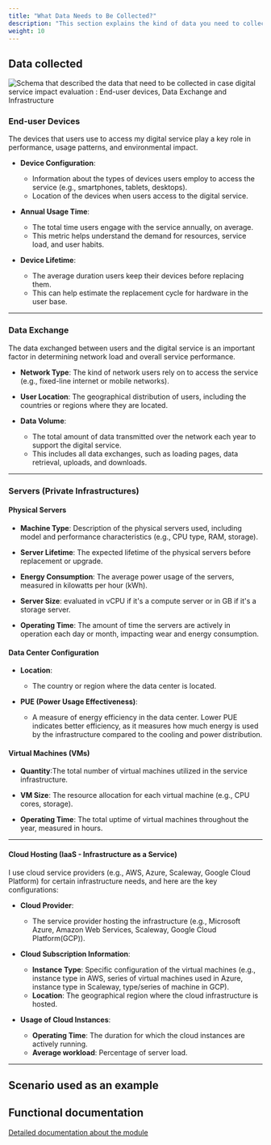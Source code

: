 ```yaml
---
title: "What Data Needs to Be Collected?"
description: "This section explains the kind of data you need to collect before starting an assessment"
weight: 10
---
```


## Data collected

![Schema that described the data that need to be collected in case digital service impact evaluation : End-user devices, Data Exchange and Infrastructure](../media/data_collected.png)

### End-user Devices

The devices that users use to access my digital service play a key role in performance, usage patterns, and
environmental impact.

-   **Device Configuration**:

    -   Information about the types of devices users employ to access the service (e.g., smartphones, tablets, desktops).
    -   Location of the devices when users access to the digital service.

-   **Annual Usage Time**:

    -   The total time users engage with the service annually, on average.
    -   This metric helps understand the demand for resources, service load, and user habits.

-   **Device Lifetime**:
    -   The average duration users keep their devices before replacing them.
    -   This can help estimate the replacement cycle for hardware in the user base.

---

### Data Exchange

The data exchanged between users and the digital service is an important factor in determining network load and overall
service performance.

-   **Network Type**: The kind of network users rely on to access the service (e.g., fixed-line internet or mobile
    networks).

-   **User Location**: The geographical distribution of users, including the countries or regions where they are located.

-   **Data Volume**:
    -   The total amount of data transmitted over the network each year to support the digital service.
    -   This includes all data exchanges, such as loading pages, data retrieval, uploads, and downloads.

---

### Servers (Private Infrastructures)

#### **Physical Servers**

-   **Machine Type**: Description of the physical servers used, including model and performance characteristics (e.g., CPU
    type, RAM, storage).

-   **Server Lifetime**: The expected lifetime of the physical servers before replacement or upgrade.

-   **Energy Consumption**: The average power usage of the servers, measured in kilowatts per hour (kWh).

-   **Server Size**: evaluated in vCPU if it's a compute server or in GB if it's a storage server.

-   **Operating Time**: The amount of time the servers are actively in operation each day or month, impacting wear and
    energy consumption.

#### **Data Center Configuration**

-   **Location**:

    -   The country or region where the data center is located.

-   **PUE (Power Usage Effectiveness)**:
    -   A measure of energy efficiency in the data center. Lower PUE indicates better efficiency, as it measures how much
        energy is used by the infrastructure compared to the cooling and power distribution.

#### **Virtual Machines (VMs)**

-   **Quantity**:The total number of virtual machines utilized in the service infrastructure.

-   **VM Size**: The resource allocation for each virtual machine (e.g., CPU cores, storage).

-   **Operating Time**: The total uptime of virtual machines throughout the year, measured in hours.

---

#### **Cloud Hosting (IaaS - Infrastructure as a Service)**

I use cloud service providers (e.g., AWS, Azure, Scaleway, Google Cloud Platform) for certain infrastructure needs, and here are the key configurations:

-   **Cloud Provider**:

    -   The service provider hosting the infrastructure (e.g., Microsoft Azure, Amazon Web Services, Scaleway, Google Cloud Platform(GCP)).

-   **Cloud Subscription Information**:

    -   **Instance Type**: Specific configuration of the virtual machines (e.g., instance type in AWS, series of virtual
        machines used in Azure, instance type in Scaleway, type/series of machine in GCP).
    -   **Location**: The geographical region where the cloud infrastructure is hosted.

-   **Usage of Cloud Instances**:
    -   **Operating Time**: The duration for which the cloud instances are actively running.
    -   **Average workload**: Percentage of server load.

---

## Scenario used as an example

## Functional documentation

[Detailed documentation about the module](../../../../2-functional-documentation/use_cases/uc_digital_services/_index.md)
